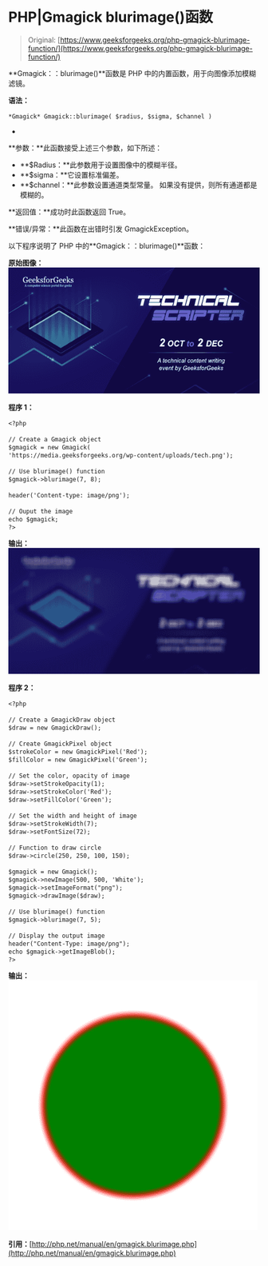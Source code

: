 # PHP|Gmagick blurimage()函数

> Original: [https://www.geeksforgeeks.org/php-gmagick-blurimage-function/](https://www.geeksforgeeks.org/php-gmagick-blurimage-function/)

**Gmagick：：blurimage()**函数是 PHP 中的内置函数，用于向图像添加模糊滤镜。

**语法：**

```
*Gmagick* Gmagick::blurimage( $radius, $sigma, $channel )
```

*
**参数：**此函数接受上述三个参数，如下所述：

*   **$Radius：**此参数用于设置图像中的模糊半径。
*   **$sigma：**它设置标准偏差。
*   **$channel：**此参数设置通道类型常量。 如果没有提供，则所有通道都是模糊的。

**返回值：**成功时此函数返回 True。

**错误/异常：**此函数在出错时引发 GmagickException。

以下程序说明了 PHP 中的**Gmagick：：blurimage()**函数：

**原始图像：**
![](img/88e955c2701e97341d552eba1b5adceb.png)

**程序 1：**

```
<?php 

// Create a Gmagick object 
$gmagick = new Gmagick(
'https://media.geeksforgeeks.org/wp-content/uploads/tech.png'); 

// Use blurimage() function 
$gmagick->blurimage(7, 8);

header('Content-type: image/png'); 

// Ouput the image 
echo $gmagick; 
?> 
```

**输出：**
![](img/72326d3c9d9c9bd0fdc09b016584a8bb.png)

**程序 2：**

```
<?php 

// Create a GmagickDraw object 
$draw = new GmagickDraw(); 

// Create GmagickPixel object 
$strokeColor = new GmagickPixel('Red'); 
$fillColor = new GmagickPixel('Green'); 

// Set the color, opacity of image 
$draw->setStrokeOpacity(1); 
$draw->setStrokeColor('Red'); 
$draw->setFillColor('Green'); 

// Set the width and height of image 
$draw->setStrokeWidth(7); 
$draw->setFontSize(72); 

// Function to draw circle  
$draw->circle(250, 250, 100, 150); 

$gmagick = new Gmagick(); 
$gmagick->newImage(500, 500, 'White'); 
$gmagick->setImageFormat("png"); 
$gmagick->drawImage($draw); 

// Use blurimage() function 
$gmagick->blurimage(7, 5);

// Display the output image 
header("Content-Type: image/png"); 
echo $gmagick->getImageBlob(); 
?> 
```

**输出：**
![](img/470f090d853e056a4934c8b85e80da14.png)

**引用：**[http://php.net/manual/en/gmagick.blurimage.php](http://php.net/manual/en/gmagick.blurimage.php)